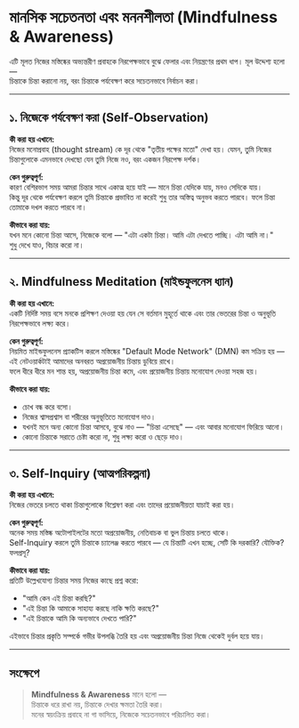 # মানসিক সচেতনতা এবং মননশীলতা (Mindfulness & Awareness)

এটি মূলত নিজের মস্তিষ্কের অভ্যন্তরীণ প্রবাহকে নিরপেক্ষভাবে বুঝে ফেলার এবং নিয়ন্ত্রণের প্রথম ধাপ। মূল উদ্দেশ্য হলো —  
চিন্তাকে চিন্তা করানো নয়, বরং চিন্তাকে পর্যবেক্ষণ করে সচেতনভাবে নির্বাচন করা।

---

## ১. নিজেকে পর্যবেক্ষণ করা (Self-Observation)

**কী করা হয় এখানে:**  
নিজের মনোপ্রবাহ (thought stream) কে দূর থেকে "তৃতীয় পক্ষের মতো" দেখা হয়। যেমন, তুমি নিজের চিন্তাগুলোকে এমনভাবে দেখছো যেন তুমি নিজে নও, বরং একজন নিরপেক্ষ দর্শক।

**কেন গুরুত্বপূর্ণ:**  
কারণ বেশিরভাগ সময় আমরা চিন্তার সাথে একাত্ম হয়ে যাই — মানে চিন্তা যেদিকে যায়, মনও সেদিকে যায়।  
কিন্তু দূর থেকে পর্যবেক্ষণ করলে তুমি চিন্তাকে প্রভাবিত না করেই শুধু তার অস্তিত্ব অনুভব করতে পারবে। ফলে চিন্তা তোমাকে দখল করতে পারবে না।

**কীভাবে করা যায়:**  
যখন মনে কোনো চিন্তা আসে, নিজেকে বলো — "এটা একটা চিন্তা। আমি এটা দেখতে পাচ্ছি। এটা আমি না।"  
শুধু দেখে যাও, বিচার করো না।

---

## ২. Mindfulness Meditation (মাইন্ডফুলনেস ধ্যান)

**কী করা হয় এখানে:**  
একটি নির্দিষ্ট সময় বসে মনকে প্রশিক্ষণ দেওয়া হয় যেন সে বর্তমান মুহূর্তে থাকে এবং তার ভেতরের চিন্তা ও অনুভূতি নিরপেক্ষভাবে লক্ষ্য করে।

**কেন গুরুত্বপূর্ণ:**  
নিয়মিত মাইন্ডফুলনেস প্র্যাকটিস করলে মস্তিষ্কের "Default Mode Network" (DMN) কম সক্রিয় হয় — এই নেটওয়ার্কটাই আমাদের অনবরত অপ্রয়োজনীয় চিন্তায় ডুবিয়ে রাখে।  
ফলে ধীরে ধীরে মন শান্ত হয়, অপ্রয়োজনীয় চিন্তা কমে, এবং প্রয়োজনীয় চিন্তায় মনোযোগ দেওয়া সহজ হয়।

**কীভাবে করা যায়:**  
- চোখ বন্ধ করে বসো।  
- নিজের শ্বাসপ্রশ্বাস বা শরীরের অনুভূতিতে মনোযোগ দাও।  
- যখনই মনে অন্য কোনো চিন্তা আসবে, বুঝে নাও — "চিন্তা এসেছে" — এবং আবার মনোযোগ ফিরিয়ে আনো।  
- কোনো চিন্তাকে সরাতে চেষ্টা করো না, শুধু লক্ষ্য করো ও ছেড়ে দাও।

---

## ৩. Self-Inquiry (আত্মপরিকল্পনা)

**কী করা হয় এখানে:**  
নিজের ভেতরে চলতে থাকা চিন্তাগুলোকে বিশ্লেষণ করা এবং তাদের প্রয়োজনীয়তা যাচাই করা হয়।

**কেন গুরুত্বপূর্ণ:**  
অনেক সময় মস্তিষ্ক অটোপাইলটের মতো অপ্রয়োজনীয়, নেতিবাচক বা ভুল চিন্তায় চলতে থাকে।  
Self-Inquiry করলে তুমি চিন্তাকে চ্যালেঞ্জ করতে পারবে — যে চিন্তাটি এখন হচ্ছে, সেটি কি দরকারি? যৌক্তিক? ফলপ্রসূ?

**কীভাবে করা যায়:**  
প্রতিটি উল্লেখযোগ্য চিন্তার সময় নিজের কাছে প্রশ্ন করো:  
- "আমি কেন এই চিন্তা করছি?"  
- "এই চিন্তা কি আমাকে সাহায্য করছে নাকি ক্ষতি করছে?"  
- "এই চিন্তাকে আমি কি অন্যভাবে দেখতে পারি?"

এইভাবে চিন্তার প্রকৃতি সম্পর্কে গভীর উপলব্ধি তৈরি হয় এবং অপ্রয়োজনীয় চিন্তা নিজে থেকেই দুর্বল হয়ে যায়।

---

## সংক্ষেপে

> **Mindfulness & Awareness** মানে হলো —  
> চিন্তাকে ধরে রাখা নয়, চিন্তাকে দেখার ক্ষমতা তৈরি করা।  
> মনের স্বয়ংক্রিয় প্রবাহে না গা ভাসিয়ে, নিজেকে সচেতনভাবে পরিচালিত করা।